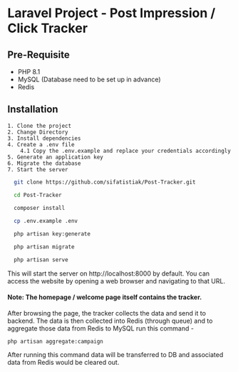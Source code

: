 # Laravel Project - Post Impression / Click Tracker

## Pre-Requisite
* PHP 8.1
* MySQL (Database need to be set up in advance)
* Redis

## Installation

    1. Clone the project
    2. Change Directory
    3. Install dependencies
    4. Create a .env file 
        4.1 Copy the .env.example and replace your credentials accordingly
    5. Generate an application key
    6. Migrate the database
    7. Start the server

```bash
  git clone https://github.com/sifatistiak/Post-Tracker.git

  cd Post-Tracker
  
  composer install

  cp .env.example .env

  php artisan key:generate

  php artisan migrate

  php artisan serve


```

This will start the server on http://localhost:8000 by default. You can access the website by opening a web browser and navigating to that URL.



#### Note: The homepage / welcome page itself contains the tracker. ####


After browsing the page, the tracker collects the data and send it to backend. The data is then collected into Redis (through queue) and to aggregate those data from Redis to MySQL run this command - 


```
php artisan aggregate:campaign
``` 

After running this command data will be transferred to DB and associated data from Redis would be cleared out. 

